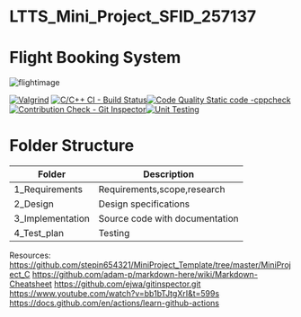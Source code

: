 # LTTS_Mini_Project_SFID_257137

# Flight Booking System
![flightimage](https://user-images.githubusercontent.com/81014114/114928093-ce8ec480-9e4f-11eb-8c69-6436a33d4bc9.jpg)



[![Valgrind](https://github.com/kenjpais/LTTS_Mini_Project_SFID_257137/actions/workflows/Valgrind@test.yml/badge.svg)](https://github.com/kenjpais/LTTS_Mini_Project_SFID_257137/actions/workflows/Valgrind@test.yml) [![C/C++ CI - Build Status](https://github.com/kenjpais/LTTS_Mini_Project_SFID_257137/actions/workflows/c-build.yml/badge.svg)](https://github.com/kenjpais/LTTS_Mini_Project_SFID_257137/actions/workflows/c-build.yml)[![Code Quality Static code -cppcheck](https://github.com/kenjpais/LTTS_Mini_Project_SFID_257137/actions/workflows/cppcheck.yml/badge.svg)](https://github.com/kenjpais/LTTS_Mini_Project_SFID_257137/actions/workflows/cppcheck.yml)[![Contribution Check - Git Inspector](https://github.com/kenjpais/LTTS_Mini_Project_SFID_257137/actions/workflows/gitinspector.yml/badge.svg)](https://github.com/kenjpais/LTTS_Mini_Project_SFID_257137/actions/workflows/gitinspector.yml)[![Unit Testing](https://github.com/kenjpais/LTTS_Mini_Project_SFID_257137/actions/workflows/unity@test.yml/badge.svg)](https://github.com/kenjpais/LTTS_Mini_Project_SFID_257137/actions/workflows/unity@test.yml)

# Folder Structure

|Folder|Description|
|------|-----------|
|1_Requirements|Requirements,scope,research|
|2_Design|Design specifications|
|3_Implementation|Source code with documentation|
|4_Test_plan|Testing|



Resources:
https://github.com/stepin654321/MiniProject_Template/tree/master/MiniProject_C
https://github.com/adam-p/markdown-here/wiki/Markdown-Cheatsheet
https://github.com/ejwa/gitinspector.git
https://www.youtube.com/watch?v=bb1bTJtgXrI&t=599s
https://docs.github.com/en/actions/learn-github-actions
